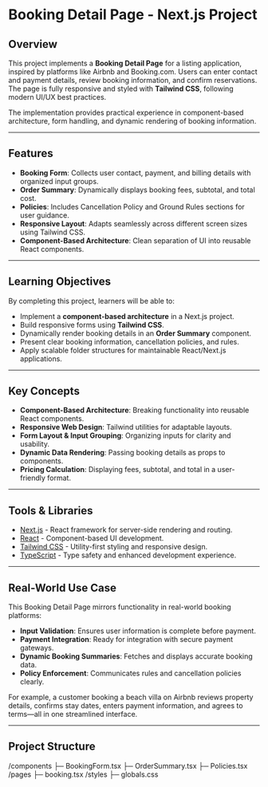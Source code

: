 # Booking Detail Page - Next.js Project

## Overview
This project implements a **Booking Detail Page** for a listing application, inspired by platforms like Airbnb and Booking.com. Users can enter contact and payment details, review booking information, and confirm reservations. The page is fully responsive and styled with **Tailwind CSS**, following modern UI/UX best practices.

The implementation provides practical experience in component-based architecture, form handling, and dynamic rendering of booking information.

---

## Features
- **Booking Form**: Collects user contact, payment, and billing details with organized input groups.
- **Order Summary**: Dynamically displays booking fees, subtotal, and total cost.
- **Policies**: Includes Cancellation Policy and Ground Rules sections for user guidance.
- **Responsive Layout**: Adapts seamlessly across different screen sizes using Tailwind CSS.
- **Component-Based Architecture**: Clean separation of UI into reusable React components.

---

## Learning Objectives
By completing this project, learners will be able to:
- Implement a **component-based architecture** in a Next.js project.
- Build responsive forms using **Tailwind CSS**.
- Dynamically render booking details in an **Order Summary** component.
- Present clear booking information, cancellation policies, and rules.
- Apply scalable folder structures for maintainable React/Next.js applications.

---

## Key Concepts
- **Component-Based Architecture**: Breaking functionality into reusable React components.
- **Responsive Web Design**: Tailwind utilities for adaptable layouts.
- **Form Layout & Input Grouping**: Organizing inputs for clarity and usability.
- **Dynamic Data Rendering**: Passing booking details as props to components.
- **Pricing Calculation**: Displaying fees, subtotal, and total in a user-friendly format.

---

## Tools & Libraries
- [Next.js](https://nextjs.org/) - React framework for server-side rendering and routing.
- [React](https://reactjs.org/) - Component-based UI development.
- [Tailwind CSS](https://tailwindcss.com/) - Utility-first styling and responsive design.
- [TypeScript](https://www.typescriptlang.org/) - Type safety and enhanced development experience.

---

## Real-World Use Case
This Booking Detail Page mirrors functionality in real-world booking platforms:
- **Input Validation**: Ensures user information is complete before payment.
- **Payment Integration**: Ready for integration with secure payment gateways.
- **Dynamic Booking Summaries**: Fetches and displays accurate booking data.
- **Policy Enforcement**: Communicates rules and cancellation policies clearly.

For example, a customer booking a beach villa on Airbnb reviews property details, confirms stay dates, enters payment information, and agrees to terms—all in one streamlined interface.

---

## Project Structure
/components
├─ BookingForm.tsx
├─ OrderSummary.tsx
├─ Policies.tsx
/pages
├─ booking.tsx
/styles
├─ globals.css
